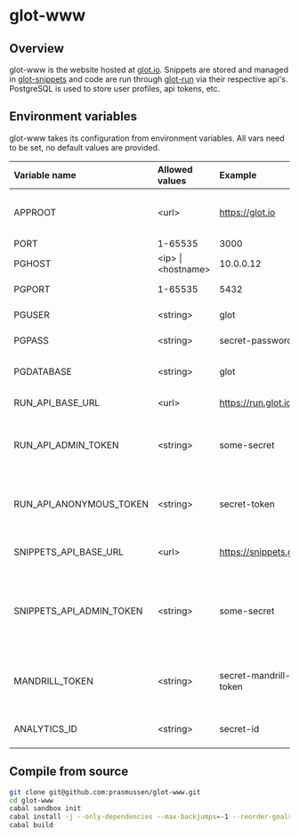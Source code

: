 glot-www
========


## Overview
glot-www is the website hosted at [glot.io](https://glot.io).
Snippets are stored and managed in [glot-snippets](https://github.com/prasmussen/glot-snippets)
and code are run through [glot-run](https://github.com/prasmussen/glot-run) via
their respective api's. PostgreSQL is used to store user profiles, api tokens, etc.


## Environment variables
glot-www takes its configuration from environment variables.
All vars need to be set, no default values are provided.

| Variable name            | Allowed values                     | Example                  | Description                                                  |
|:-------------------------|:-----------------------------------|:-------------------------|:---------------------------------------------------|
| APPROOT                  | &lt;url&gt;                        | https://glot.io          | Base url to where the app is hosted                |
| PORT                     | 1-65535                            | 3000                     | Listen port                                        |
| PGHOST                   | &lt;ip&gt; &#124; &lt;hostname&gt; | 10.0.0.12                | Postgresql host                                    |
| PGPORT                   | 1-65535                            | 5432                     | Postgresql port                                    |
| PGUSER                   | &lt;string&gt;                     | glot                     | Postgresql username                                |
| PGPASS                   | &lt;string&gt;                     | secret-password          | Postgresql password                                |
| PGDATABASE               | &lt;string&gt;                     | glot                     | Postgresql database name                           |
| RUN_API_BASE_URL         | &lt;url&gt;                        | https://run.glot.io      | Url to run api                                     |
| RUN_API_ADMIN_TOKEN      | &lt;string&gt;                     | some-secret              | Admin token for the run api (to create users)      |
| RUN_API_ANONYMOUS_TOKEN  | &lt;string&gt;                     | secret-token             | Token used to run snippets for anonymous users     |
| SNIPPETS_API_BASE_URL    | &lt;url&gt;                        | https://snippets.glot.io | Url to snippets api                                |
| SNIPPETS_API_ADMIN_TOKEN | &lt;string&gt;                     | some-secret              | Admin token for the snippets api (to create users) |
| MANDRILL_TOKEN           | &lt;string&gt;                     | secret-mandrill-token    | Mandrill token (to send signup emails, etc)        |
| ANALYTICS_ID             | &lt;string&gt;                     | secret-id                | Google analytics id (optional)                     |


## Compile from source
```bash
git clone git@github.com:prasmussen/glot-www.git
cd glot-www
cabal sandbox init
cabal install -j --only-dependencies --max-backjumps=-1 --reorder-goals
cabal build
```
